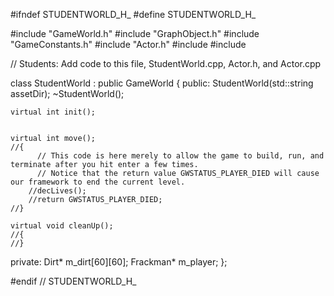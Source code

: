 #ifndef STUDENTWORLD_H_
#define STUDENTWORLD_H_

#include "GameWorld.h"
#include "GraphObject.h"
#include "GameConstants.h"
#include "Actor.h"
#include <string>
#include <iostream>

// Students:  Add code to this file, StudentWorld.cpp, Actor.h, and Actor.cpp

class StudentWorld : public GameWorld
{
public:
	StudentWorld(std::string assetDir);
	~StudentWorld();

	virtual int init();
	

	virtual int move();
	//{
		  // This code is here merely to allow the game to build, run, and terminate after you hit enter a few times.
		  // Notice that the return value GWSTATUS_PLAYER_DIED will cause our framework to end the current level.
		//decLives();
		//return GWSTATUS_PLAYER_DIED;
	//}

	virtual void cleanUp();
	//{
	//}

private:
	Dirt* m_dirt[60][60];
	Frackman* m_player;
};

#endif // STUDENTWORLD_H_
